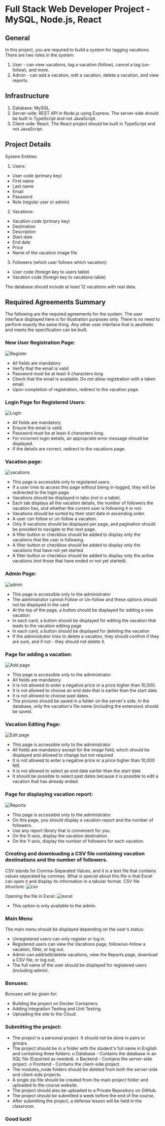 # Full Stack Web Developer Project - MySQL, Node.js, React

## General
In this project, you are required to build a system for tagging vacations.
There are two roles in the system:
1. User - can view vacations, tag a vacation (follow), cancel a tag (un-follow), and more.
2. Admin - can add a vacation, edit a vacation, delete a vacation, and view reports.

## Infrastructure
1. Database: MySQL.
2. Server-side: REST API in Node.js using Express.
The server-side should be built in TypeScript and not JavaScript.
3. Client-side: React.
The React project should be built in TypeScript and not JavaScript.

## Project Details
System Entities:
1. Users:
- User code (primary key)
- First name
- Last name
- Email
- Password
- Role (regular user or admin)
2. Vacations:
- Vacation code (primary key)
- Destination
- Description
- Start date
- End date
- Price
- Name of the vacation image file
3. Followers (which user follows which vacation):
- User code (foreign key to users table)
- Vacation code (foreign key to vacations table)

The database should include at least 12 vacations with real data.

## Required Agreements Summary
The following are the required agreements for the system. The user interface displayed here is for illustration purposes only. There is no need to perform exactly the same thing. Any other user interface that is aesthetic and meets the specification can be built.

### New User Registration Page:
![Register](/snapshots/register.JPG)

- All fields are mandatory
- Verify that the email is valid
- Password must be at least 4 characters long
- Check that the email is available. Do not allow registration with a taken email.
- Upon completion of registration, redirect to the vacation page.

### Login Page for Registered Users:
![Login](/snapshots/login.JPG)

* All fields are mandatory.
* Ensure the email is valid.
* Password must be at least 4 characters long.
* For incorrect login details, an appropriate error message should be displayed.
* If the details are correct, redirect to the vacations page.

### Vacation page:
![vacations](/snapshots/vacations.JPG)

- This page is accessible only to registered users.
- If a user tries to access this page without being in-logged, they will be redirected to the login page.
- Vacations should be displayed in tabs (not in a table).
- Each tab displays all the vacation details, the number of followers the vacation has, and whether the current user is following it or not.
- Vacations should be sorted by their start date in ascending order.
- A user can follow or un-follow a vacation.
- Only 9 vacations should be displayed per page, and pagination should be provided to navigate to the next page.
- A filter button or checkbox should be added to display only the vacations that the user is following.
- A filter button or checkbox should be added to display only the vacations that have not yet started.
- A filter button or checkbox should be added to display only the active vacations (not those that have ended or not yet started).


### Admin Page:
![admin](/snapshots/admin-vacations.JPG)

- This page is accessible only to the administrator
- The administrator cannot Follow or Un-follow and these options should not be displayed in the card
- At the top of the page, a button should be displayed for adding a new vacation
- In each card, a button should be displayed for editing the vacation that leads to the vacation editing page
- In each card, a button should be displayed for deleting the vacation
- If the administrator tries to delete a vacation, they should confirm if they are sure, and if not - they should not delete it.

### Page for adding a vacation:
![Add page](/snapshots/add.JPG)

- This page is accessible only to the administrator.
- All fields are mandatory.
- It is not allowed to enter a negative price or a price higher than 10,000.
- It is not allowed to choose an end date that is earlier than the start date.
- It is not allowed to choose past dates.
- The pictures should be saved in a folder on the server's side. In the database, only the vacation's file name (including the extension) should be saved.


### Vacation Editing Page:
![Edit page](/snapshots/edit.JPG)

- This page is accessible only to the administrator
- All fields are mandatory except for the image field, which should be displayed and allowed to change but not required
- It is not allowed to enter a negative price or a price higher than 10,000 NIS
- It is not allowed to select an end date earlier than the start date
- It should be possible to select past dates because it is possible to edit a vacation that has already ended.

### Page for displaying vacation report:
![Reports](/snapshots/report.JPG)

- This page is accessible only to the administrator.
- On this page, you should display a vacation report and the number of followers.
- Use any report library that is convenient for you.
- On the X-axis, display the vacation destination.
- On the Y-axis, display the number of followers for each vacation.

### Creating and downloading a CSV file containing vacation destinations and the number of followers.
CSV stands for Comma-Separated Values, and it is a text file that contains values separated by commas. What is special about this file is that Excel can open it and display its information in a tabular format.
CSV file structure:
![csv](/snapshots/csv.JPG)

Opening the file in Excel:
![excel](/snapshots/excell.JPG)

- This option is only available to the admin.

### Main Menu
The main menu should be displayed depending on the user's status:
- Unregistered users can only register or log in.
- Registered users can view the Vacations page, follow/un-follow a vacation, filter, or log out.
- Admin can add/edit/delete vacations, view the Reports page, download a CSV file, or log out.
- The full name of the user should be displayed for registered users (including admin).

### Bonuses:
Bonuses will be given for:
- Building the project on Docker Containers.
- Adding Integration Testing and Unit Testing.
- Uploading the site to the Cloud.

### Submitting the project:
- The project is a personal project. It should not be done in pairs or groups.
- The project should be in a folder with the student's full name in English and containing three folders:
o Database - Contains the database in an SQL file (Exported as needed).
o Backend - Contains the server-side project.
o Frontend - Contains the client-side project.
- The modules_node folders should be deleted from both the server-side and client-side projects.
- A single zip file should be created from the main project folder and uploaded to the course website.
- The project should also be uploaded to a Private Repository on GitHub.
- The project should be submitted a week before the end of the course.
- After submitting the project, a defense lesson will be held in the classroom.

### Good luck!